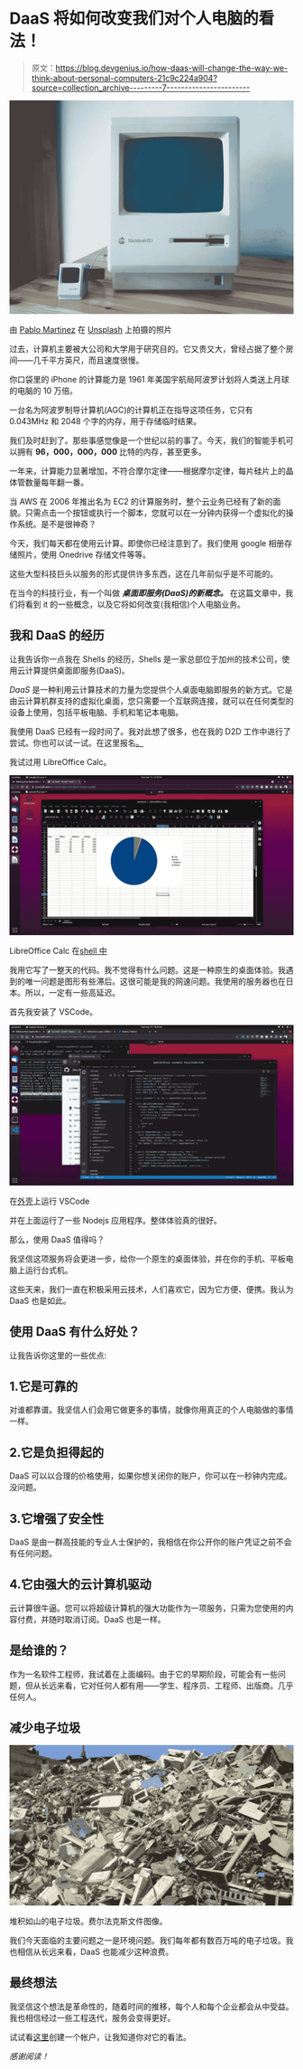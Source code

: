 # DaaS 将如何改变我们对个人电脑的看法！

> 原文：<https://blog.devgenius.io/how-daas-will-change-the-way-we-think-about-personal-computers-21c9c224a904?source=collection_archive---------7----------------------->

![](img/25f4b17dd798add7a0b4f797e6b6f8c8.png)

由 [Pablo Martinez](https://unsplash.com/@pablomp?utm_source=unsplash&utm_medium=referral&utm_content=creditCopyText) 在 [Unsplash](https://unsplash.com/@fedechanw?utm_source=unsplash&utm_medium=referral&utm_content=creditCopyText) 上拍摄的照片

过去，计算机主要被大公司和大学用于研究目的。它又贵又大，曾经占据了整个房间——几千平方英尺，而且速度很慢。

你口袋里的 iPhone 的计算能力是 1961 年美国宇航局阿波罗计划将人类送上月球的电脑的 10 万倍。

一台名为阿波罗制导计算机(AGC)的计算机正在指导这项任务，它只有 0.043MHz 和 2048 个字的内存，用于存储临时结果。

我们及时赶到了。那些事感觉像是一个世纪以前的事了。今天，我们的智能手机可以拥有 **96，000，000，000** 比特的内存，甚至更多。

一年来，计算能力显著增加，不符合摩尔定律——根据摩尔定律，每片硅片上的晶体管数量每年翻一番。

当 AWS 在 2006 年推出名为 EC2 的计算服务时，整个云业务已经有了新的面貌。只需点击一个按钮或执行一个脚本，您就可以在一分钟内获得一个虚拟化的操作系统。是不是很神奇？

今天，我们每天都在使用云计算。即使你已经注意到了。我们使用 google 相册存储照片，使用 Onedrive 存储文件等等。

这些大型科技巨头以服务的形式提供许多东西，这在几年前似乎是不可能的。

在当今的科技行业，有一个叫做 ***桌面即服务(DaaS)的新概念。*** 在这篇文章中，我们将看到 it 的一些概念，以及它将如何改变(我相信)个人电脑业务。

## 我和 DaaS 的经历

让我告诉你一点我在 Shells 的经历，Shells 是一家总部位于加州的技术公司，使用云计算提供桌面即服务(DaaS)。

*DaaS* 是一种利用云计算技术的力量为您提供个人桌面电脑即服务的新方式。它是由云计算机群支持的虚拟化桌面，您只需要一个互联网连接，就可以在任何类型的设备上使用，包括平板电脑、手机和笔记本电脑。

我使用 DaaS 已经有一段时间了。我对此想了很多，也在我的 D2D 工作中进行了尝试。你也可以试一试。在这里报名[。](https://www.shells.com/?_a=NAtWu9)

我试过用 LibreOffice Calc。

![](img/45ce6f7ee4231f518f0eb1d4df26d465.png)

LibreOffice Calc 在[shell 中](https://www.shells.com/?_a=NAtWu9)

我用它写了一整天的代码。我不觉得有什么问题。这是一种原生的桌面体验。我遇到的唯一问题是图形有些滞后。这很可能是我的网速问题。我使用的服务器也在日本。所以，一定有一些高延迟。

首先我安装了 VSCode。

![](img/625424553f009d77bbffddba308c73ef.png)

在[外壳](https://www.shells.com/?_a=NAtWu9)上运行 VSCode

并在上面运行了一些 Nodejs 应用程序。整体体验真的很好。

那么，使用 DaaS 值得吗？

我坚信这项服务将会更进一步，给你一个原生的桌面体验，并在你的手机、平板电脑上运行台式机。

这些天来，我们一直在积极采用云技术，人们喜欢它，因为它方便、便携。我认为 DaaS 也是如此。

## 使用 DaaS 有什么好处？

让我告诉你这里的一些优点:

## 1.它是可靠的

对谁都靠谱。我坚信人们会用它做更多的事情，就像你用真正的个人电脑做的事情一样。

## 2.它是负担得起的

DaaS 可以以合理的价格使用，如果你想关闭你的账户，你可以在一秒钟内完成。没问题。

## 3.它增强了安全性

DaaS 是由一群高技能的专业人士保护的，我相信在你公开你的账户凭证之前不会有任何问题。

## 4.它由强大的云计算机驱动

云计算很牛逼。您可以将超级计算机的强大功能作为一项服务，只需为您使用的内容付费，并随时取消订阅。DaaS 也是一样。

## 是给谁的？

作为一名软件工程师，我试着在上面编码。由于它的早期阶段，可能会有一些问题，但从长远来看，它对任何人都有用——学生、程序员、工程师、出版商。几乎任何人。

## 减少电子垃圾

![](img/8740bf69ecee799bb534433d07369861.png)

堆积如山的电子垃圾。费尔法克斯文件图像。

我们今天面临的主要问题之一是环境问题。我们每年都有数百万吨的电子垃圾。我也相信从长远来看，DaaS 也能减少这种浪费。

## 最终想法

我坚信这个想法是革命性的，随着时间的推移，每个人和每个企业都会从中受益。我也相信经过一些工程迭代，服务会变得更好。

试试看[这里](https://www.shells.com/?_a=NAtWu9)创建一个帐户，让我知道你对它的看法。

*感谢阅读！*